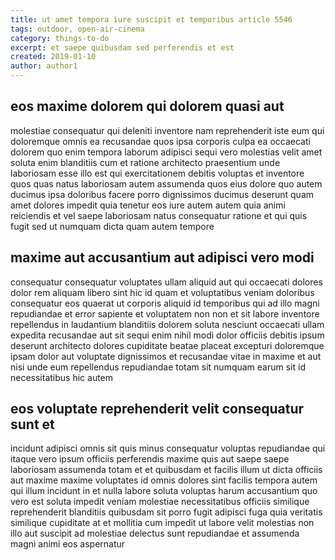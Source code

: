 ```yaml
---
title: ut amet tempora iure suscipit et temporibus article 5546
tags: outdoor, open-air-cinema
category: things-to-do
excerpt: et saepe quibusdam sed perferendis et est
created: 2019-01-10
author: author1
---
```


## eos maxime dolorem qui dolorem quasi aut

molestiae consequatur qui deleniti inventore nam reprehenderit iste eum qui doloremque omnis ea recusandae quos ipsa corporis culpa ea occaecati dolorem quo enim tempora laborum adipisci sequi vero molestias velit amet soluta enim blanditiis cum et ratione architecto praesentium unde laboriosam esse illo est qui exercitationem debitis voluptas et inventore quos quas natus laboriosam autem assumenda quos eius dolore quo autem ducimus ipsa doloribus facere porro dignissimos ducimus deserunt quam amet dolores impedit quia tenetur eos iure autem autem quia animi reiciendis et vel saepe laboriosam natus consequatur ratione et qui quis fugit sed ut numquam dicta quam autem tempore

## maxime aut accusantium aut adipisci vero modi

consequatur consequatur voluptates ullam aliquid aut qui occaecati dolores dolor rem aliquam libero sint hic id quam et voluptatibus veniam doloribus consequatur eos quaerat ut corporis aliquid id temporibus qui ad illo magni repudiandae et error sapiente et voluptatem non non et sit labore inventore repellendus in laudantium blanditiis dolorem soluta nesciunt occaecati ullam expedita recusandae aut sit sequi enim nihil modi dolor officiis debitis ipsum deserunt architecto dolores cupiditate beatae placeat excepturi doloremque ipsam dolor aut voluptate dignissimos et recusandae vitae in maxime et aut nisi unde eum repellendus repudiandae totam sit numquam earum sit id necessitatibus hic autem

## eos voluptate reprehenderit velit consequatur sunt et

incidunt adipisci omnis sit quis minus consequatur voluptas repudiandae qui itaque vero ipsum officiis perferendis maxime quis aut saepe saepe laboriosam assumenda totam et et quibusdam et facilis illum ut dicta officiis aut maxime maxime voluptates id omnis dolores sint facilis tempora autem qui illum incidunt in et nulla labore soluta voluptas harum accusantium quo vero est soluta impedit veniam molestiae necessitatibus officiis similique reprehenderit blanditiis quibusdam sit porro fugit adipisci fuga quia veritatis similique cupiditate at et mollitia cum impedit ut labore velit molestias non illo aut suscipit ad molestiae delectus sunt repudiandae et assumenda magni animi eos aspernatur
